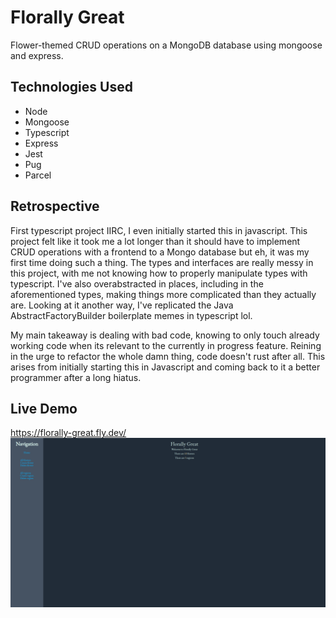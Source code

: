 # Florally Great

Flower-themed CRUD operations on a MongoDB database using mongoose and express.

## Technologies Used

- Node
- Mongoose
- Typescript
- Express
- Jest
- Pug
- Parcel

## Retrospective

First typescript project IIRC, I even initially started this in javascript. This project felt like it took me a lot longer than it should have to implement CRUD operations with a frontend to a Mongo database but eh, it was my first time doing such a thing. The types and interfaces are really messy in this project, with me not knowing how to properly manipulate types with typescript. I've also overabstracted in places, including in the aforementioned types, making things more complicated than they actually are. Looking at it another way, I've replicated the Java AbstractFactoryBuilder boilerplate memes in typescript lol.

My main takeaway is dealing with bad code, knowing to only touch already working code when its relevant to the currently in progress feature. Reining in the urge to refactor the whole damn thing, code doesn't rust after all. This arises from initially starting this in Javascript and coming back to it a better programmer after a long hiatus.

## Live Demo

https://florally-great.fly.dev/
![](./florally-great.png)
